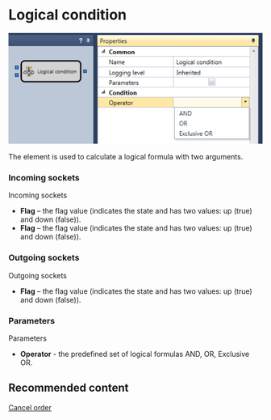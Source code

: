 # Logical condition

![Designer The logical condition 00](../images/Designer_logical_condition_00.png)

The element is used to calculate a logical formula with two arguments.

### Incoming sockets

Incoming sockets

- **Flag** – the flag value (indicates the state and has two values: up (true) and down (false)).
- **Flag** – the flag value (indicates the state and has two values: up (true) and down (false)).

### Outgoing sockets

Outgoing sockets

- **Flag** – the flag value (indicates the state and has two values: up (true) and down (false)).

### Parameters

Parameters

- **Operator** \- the predefined set of logical formulas AND, OR, Exclusive OR.

## Recommended content

[Cancel order](Designer_Cancellations.md)
